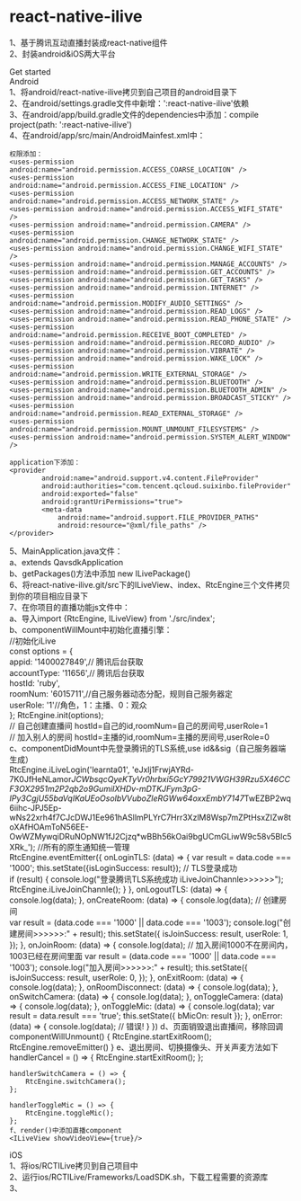 # react-native-ilive
1、基于腾讯互动直播封装成react-native组件 <br>
2、封装android&amp;iOS两大平台

Get started<br>
Android<br>
1、将android/react-native-ilive拷贝到自己项目的android目录下<br>
2、在android/settings.gradle文件中新增：':react-native-ilive'依赖<br>
3、在android/app/build.gradle文件的dependencies中添加：compile project(path: ':react-native-ilive')<br>
4、在android/app/src/main/AndroidMainfest.xml中：<br>
	
	权限添加：
	<uses-permission android:name="android.permission.ACCESS_COARSE_LOCATION" />
    <uses-permission android:name="android.permission.ACCESS_FINE_LOCATION" />
    <uses-permission android:name="android.permission.ACCESS_NETWORK_STATE" />
    <uses-permission android:name="android.permission.ACCESS_WIFI_STATE" />
    <uses-permission android:name="android.permission.CAMERA" />
    <uses-permission android:name="android.permission.CHANGE_NETWORK_STATE" />
    <uses-permission android:name="android.permission.CHANGE_WIFI_STATE" />
    <uses-permission android:name="android.permission.MANAGE_ACCOUNTS" />
    <uses-permission android:name="android.permission.GET_ACCOUNTS" />
    <uses-permission android:name="android.permission.GET_TASKS" />
    <uses-permission android:name="android.permission.INTERNET" />
    <uses-permission android:name="android.permission.MODIFY_AUDIO_SETTINGS" />
    <uses-permission android:name="android.permission.READ_LOGS" />
    <uses-permission android:name="android.permission.READ_PHONE_STATE" />
    <uses-permission android:name="android.permission.RECEIVE_BOOT_COMPLETED" />
    <uses-permission android:name="android.permission.RECORD_AUDIO" />
    <uses-permission android:name="android.permission.VIBRATE" />
    <uses-permission android:name="android.permission.WAKE_LOCK" />
    <uses-permission android:name="android.permission.WRITE_EXTERNAL_STORAGE" />
    <uses-permission android:name="android.permission.BLUETOOTH" />
    <uses-permission android:name="android.permission.BLUETOOTH_ADMIN" />
    <uses-permission android:name="android.permission.BROADCAST_STICKY" />
    <uses-permission android:name="android.permission.READ_EXTERNAL_STORAGE" />
    <uses-permission android:name="android.permission.MOUNT_UNMOUNT_FILESYSTEMS" />
    <uses-permission android:name="android.permission.SYSTEM_ALERT_WINDOW" />
	
	application下添加：
	<provider
            android:name="android.support.v4.content.FileProvider"
            android:authorities="com.tencent.qcloud.suixinbo.fileProvider"
            android:exported="false"
            android:grantUriPermissions="true">
            <meta-data
                android:name="android.support.FILE_PROVIDER_PATHS"
                android:resource="@xml/file_paths" />
    </provider>
5、MainApplication.java文件：<br>
  	a、extends QavsdkApplication<br>
  	b、getPackages()方法中添加 new ILivePackage()<br>
6、将react-native-ilive.git/src下的ILiveView、index、RtcEngine三个文件拷贝到你的项目相应目录下<br>
7、在你项目的直播功能js文件中：<br>
  	a、导入import {RtcEngine, ILiveView} from './src/index';<br>
  	b、componentWillMount中初始化直播引擎：<br>
  		//初始化iLive<br>
        const options = {<br>
            appid: '1400027849',// 腾讯后台获取<br>
            accountType: '11656',// 腾讯后台获取<br>
            hostId: 'ruby',<br>
            roomNum: '6015711',//自己服务器动态分配，规则自己服务器定<br>
            userRole: '1'//角色，1：主播、0：观众<br>
        };
        RtcEngine.init(options);<br>
  	// 自己创建直播间 hostId=自己的id,roomNum=自己的房间号,userRole=1<br>
    // 加入别人的房间 hostId=主播的id,roomNum=主播的房间号,userRole=0<br>
	c、componentDidMount中先登录腾讯的TLS系统,use id&&sig（自己服务器端生成）<br>
		RtcEngine.iLiveLogin('learnta01', 'eJxlj1FrwjAYRd-7K0JfHeNLamor*JCWbsqcQyeKTyVr0hrbxi5GcY79921VWGH39Rzu5X46CCF3OX2951m2P2qb2o9GumiIXHDv-mDTKJFym3pG-IPy3CgjU55baVqIKaUEoOsoIbVVuboZleRGWw64oxxEmbY7147*TwEZBP2wq6iihc-JPJ5Ep-wNs22xrh4f7CJcDWJ1Ee961hASllmPLYrC7Hrr3XzlM8Wsp7mZPtHsxZIZw8toXAfHOAmToN56EE-OwWZMywqiDRuNOpNW1fJ2Cjzq*wBBh56kOai9bgUCmGLiwW9c58v5Blc5XRk_');
		//所有的原生通知统一管理<br>
		RtcEngine.eventEmitter({
            onLoginTLS: (data) => {
                var result = data.code === '1000';
                this.setState({isLoginSuccess: result});
                // TLS登录成功<br>
                if (result) {
                    console.log("登录腾讯TLS系统成功 iLiveJoinChannle>>>>>>");
                    RtcEngine.iLiveJoinChannle();
                }
            },
            onLogoutTLS: (data) => {
                console.log(data);
            },
            onCreateRoom: (data) => {
                console.log(data);
                // 创建房间<br>
                var result = (data.code === '1000' || data.code === '1003');
                console.log("创建房间>>>>>>:" + result);
                this.setState({
                    isJoinSuccess: result,
                    userRole: 1,
                });
            },
            onJoinRoom: (data) => {
                console.log(data);
                // 加入房间1000不在房间内，1003已经在房间里面
                var result = (data.code === '1000' || data.code === '1003');
                console.log("加入房间>>>>>>:" + result);
                this.setState({
                    isJoinSuccess: result,
                    userRole: 0,
                });
            },
            onExitRoom: (data) => {
                console.log(data);
            },
            onRoomDisconnect: (data) => {
                console.log(data);
            },
            onSwitchCamera: (data) => {
                console.log(data);
            },
            onToggleCamera: (data) => {
                console.log(data);
            },
            onToggleMic: (data) => {
                console.log(data);
                var result = data.result === 'true';
                this.setState({
                    bMicOn: result
                });
            },
            onError: (data) => {
                console.log(data);
                // 错误!
            }
        })
	d、页面销毁退出直播间，移除回调<br>
	componentWillUnmount() {
        RtcEngine.startExitRoom();
        RtcEngine.removeEmitter()
    }
	e、退出房间、切换摄像头、开关声麦方法如下<br>
    handlerCancel = () => {
        RtcEngine.startExitRoom();
    };

    handlerSwitchCamera = () => {
        RtcEngine.switchCamera();
    };

    handlerToggleMic = () => {
        RtcEngine.toggleMic();
    };
	f、render()中添加直播component
	<ILiveView showVideoView={true}/>
	
iOS<br>
1、将ios/RCTILive拷贝到自己项目中<br>
2、运行ios/RCTILive/Frameworks/LoadSDK.sh，下载工程需要的资源库<br>
3、<br>
